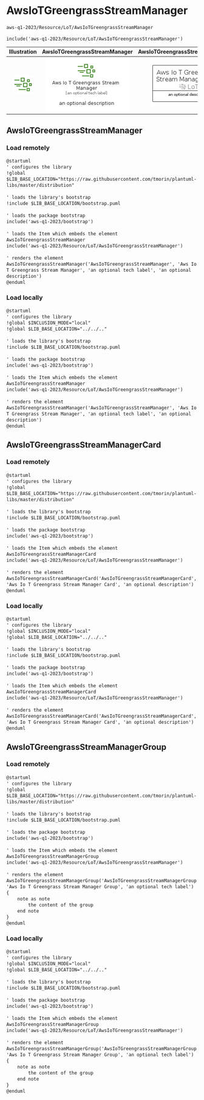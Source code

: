 # AwsIoTGreengrassStreamManager


```text
aws-q1-2023/Resource/LoT/AwsIoTGreengrassStreamManager
```

```text
include('aws-q1-2023/Resource/LoT/AwsIoTGreengrassStreamManager')
```



| Illustration | AwsIoTGreengrassStreamManager | AwsIoTGreengrassStreamManagerCard | AwsIoTGreengrassStreamManagerGroup |
| :---: | :---: | :---: | :---: |
| ![illustration for Illustration](../../../aws-q1-2023/Resource/LoT/AwsIoTGreengrassStreamManager.png) | ![illustration for AwsIoTGreengrassStreamManager](../../../aws-q1-2023/Resource/LoT/AwsIoTGreengrassStreamManager.Local.png) | ![illustration for AwsIoTGreengrassStreamManagerCard](../../../aws-q1-2023/Resource/LoT/AwsIoTGreengrassStreamManagerCard.Local.png) | ![illustration for AwsIoTGreengrassStreamManagerGroup](../../../aws-q1-2023/Resource/LoT/AwsIoTGreengrassStreamManagerGroup.Local.png) |




## AwsIoTGreengrassStreamManager

### Load remotely
```plantuml
@startuml
' configures the library
!global $LIB_BASE_LOCATION="https://raw.githubusercontent.com/tmorin/plantuml-libs/master/distribution"

' loads the library's bootstrap
!include $LIB_BASE_LOCATION/bootstrap.puml

' loads the package bootstrap
include('aws-q1-2023/bootstrap')

' loads the Item which embeds the element AwsIoTGreengrassStreamManager
include('aws-q1-2023/Resource/LoT/AwsIoTGreengrassStreamManager')

' renders the element
AwsIoTGreengrassStreamManager('AwsIoTGreengrassStreamManager', 'Aws Io T Greengrass Stream Manager', 'an optional tech label', 'an optional description')
@enduml
```

### Load locally
```plantuml
@startuml
' configures the library
!global $INCLUSION_MODE="local"
!global $LIB_BASE_LOCATION="../../.."

' loads the library's bootstrap
!include $LIB_BASE_LOCATION/bootstrap.puml

' loads the package bootstrap
include('aws-q1-2023/bootstrap')

' loads the Item which embeds the element AwsIoTGreengrassStreamManager
include('aws-q1-2023/Resource/LoT/AwsIoTGreengrassStreamManager')

' renders the element
AwsIoTGreengrassStreamManager('AwsIoTGreengrassStreamManager', 'Aws Io T Greengrass Stream Manager', 'an optional tech label', 'an optional description')
@enduml
```

## AwsIoTGreengrassStreamManagerCard

### Load remotely
```plantuml
@startuml
' configures the library
!global $LIB_BASE_LOCATION="https://raw.githubusercontent.com/tmorin/plantuml-libs/master/distribution"

' loads the library's bootstrap
!include $LIB_BASE_LOCATION/bootstrap.puml

' loads the package bootstrap
include('aws-q1-2023/bootstrap')

' loads the Item which embeds the element AwsIoTGreengrassStreamManagerCard
include('aws-q1-2023/Resource/LoT/AwsIoTGreengrassStreamManager')

' renders the element
AwsIoTGreengrassStreamManagerCard('AwsIoTGreengrassStreamManagerCard', 'Aws Io T Greengrass Stream Manager Card', 'an optional description')
@enduml
```

### Load locally
```plantuml
@startuml
' configures the library
!global $INCLUSION_MODE="local"
!global $LIB_BASE_LOCATION="../../.."

' loads the library's bootstrap
!include $LIB_BASE_LOCATION/bootstrap.puml

' loads the package bootstrap
include('aws-q1-2023/bootstrap')

' loads the Item which embeds the element AwsIoTGreengrassStreamManagerCard
include('aws-q1-2023/Resource/LoT/AwsIoTGreengrassStreamManager')

' renders the element
AwsIoTGreengrassStreamManagerCard('AwsIoTGreengrassStreamManagerCard', 'Aws Io T Greengrass Stream Manager Card', 'an optional description')
@enduml
```

## AwsIoTGreengrassStreamManagerGroup

### Load remotely
```plantuml
@startuml
' configures the library
!global $LIB_BASE_LOCATION="https://raw.githubusercontent.com/tmorin/plantuml-libs/master/distribution"

' loads the library's bootstrap
!include $LIB_BASE_LOCATION/bootstrap.puml

' loads the package bootstrap
include('aws-q1-2023/bootstrap')

' loads the Item which embeds the element AwsIoTGreengrassStreamManagerGroup
include('aws-q1-2023/Resource/LoT/AwsIoTGreengrassStreamManager')

' renders the element
AwsIoTGreengrassStreamManagerGroup('AwsIoTGreengrassStreamManagerGroup', 'Aws Io T Greengrass Stream Manager Group', 'an optional tech label') {
    note as note
        the content of the group
    end note
}
@enduml
```

### Load locally
```plantuml
@startuml
' configures the library
!global $INCLUSION_MODE="local"
!global $LIB_BASE_LOCATION="../../.."

' loads the library's bootstrap
!include $LIB_BASE_LOCATION/bootstrap.puml

' loads the package bootstrap
include('aws-q1-2023/bootstrap')

' loads the Item which embeds the element AwsIoTGreengrassStreamManagerGroup
include('aws-q1-2023/Resource/LoT/AwsIoTGreengrassStreamManager')

' renders the element
AwsIoTGreengrassStreamManagerGroup('AwsIoTGreengrassStreamManagerGroup', 'Aws Io T Greengrass Stream Manager Group', 'an optional tech label') {
    note as note
        the content of the group
    end note
}
@enduml
```

